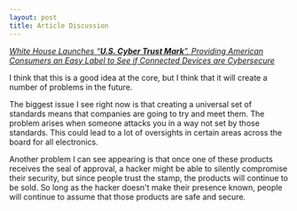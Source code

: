 ```yaml
---
layout: post
title: Article Discussion
---
```

[*White House Launches *“***U.S. Cyber Trust Mark***”*, Providing American Consumers an Easy Label to See if Connected Devices are Cybersecure*](https://www.whitehouse.gov/briefing-room/statements-releases/2025/01/07/white-house-launches-u-s-cyber-trust-mark-providing-american-consumers-an-easy-label-to-see-if-connected-devices-are-cybersecure/)

I think that this is a good idea at the core, but I think that it will create a number of problems in the future.  

The biggest issue I see right now is that creating a universal set of standards means that companies are going to try and meet them. The problem arises when someone attacks you in a way not set by those standards. This could lead to a lot of oversights in certain areas across the board for all electronics.  
  
Another problem I can see appearing is that once one of these products receives the seal of approval, a hacker might be able to silently compromise their security, but since people trust the stamp, the products will continue to be sold. So long as the hacker doesn't make their presence known, people will continue to assume that those products are safe and secure. 
